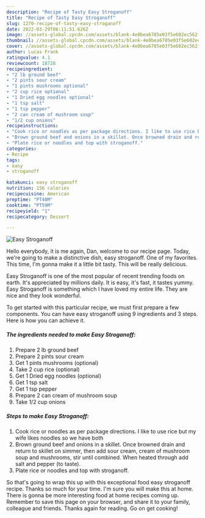```yaml
---
description: "Recipe of Tasty Easy Stroganoff"
title: "Recipe of Tasty Easy Stroganoff"
slug: 1270-recipe-of-tasty-easy-stroganoff
date: 2022-03-29T06:11:51.626Z
image: //assets-global.cpcdn.com/assets/blank-4e0bea6785e03f5e602ec562f230caae08da540cada707380b4fe1bbebba43da.png
thumbnail: //assets-global.cpcdn.com/assets/blank-4e0bea6785e03f5e602ec562f230caae08da540cada707380b4fe1bbebba43da.png
cover: //assets-global.cpcdn.com/assets/blank-4e0bea6785e03f5e602ec562f230caae08da540cada707380b4fe1bbebba43da.png
author: Lucas Frank
ratingvalue: 4.1
reviewcount: 18728
recipeingredient:
- "2 lb ground beef"
- "2 pints sour cream"
- "1 pints mushrooms optional"
- "2 cup rice optional"
- "1 Dried egg noodles optional"
- "1 tsp salt"
- "1 tsp pepper"
- "2 can cream of mushroom soup"
- "1/2 cup onions"
recipeinstructions:
- "Cook rice or noodles as per package directions. I like to use rice but my wife likes noodles so we have both"
- "Brown ground beef and onions in a skillet. Once browned drain and return to skillet on simmer, then add sour cream, cream of mushroom soup and mushrooms, stir until combined. When heated through add salt and pepper (to taste)."
- "Plate rice or noodles and top with stroganoff."
categories:
- Recipe
tags:
- easy
- stroganoff

katakunci: easy stroganoff 
nutrition: 156 calories
recipecuisine: American
preptime: "PT40M"
cooktime: "PT59M"
recipeyield: "1"
recipecategory: Dessert

---
```



![Easy Stroganoff](//assets-global.cpcdn.com/assets/blank-4e0bea6785e03f5e602ec562f230caae08da540cada707380b4fe1bbebba43da.png)

Hello everybody, it is me again, Dan, welcome to our recipe page. Today, we're going to make a distinctive dish, easy stroganoff. One of my favorites. This time, I'm gonna make it a little bit tasty. This will be really delicious.

Easy Stroganoff is one of the most popular of recent trending foods on earth. It's appreciated by millions daily. It is easy, it's fast, it tastes yummy. Easy Stroganoff is something which I have loved my entire life. They are nice and they look wonderful.




To get started with this particular recipe, we must first prepare a few components. You can have easy stroganoff using 9 ingredients and 3 steps. Here is how you can achieve it.

<!--inarticleads1-->

##### The ingredients needed to make Easy Stroganoff:

1. Prepare 2 lb ground beef
1. Prepare 2 pints sour cream
1. Get 1 pints mushrooms (optional)
1. Take 2 cup rice (optional)
1. Get 1 Dried egg noodles (optional)
1. Get 1 tsp salt
1. Get 1 tsp pepper
1. Prepare 2 can cream of mushroom soup
1. Take 1/2 cup onions




<!--inarticleads2-->

##### Steps to make Easy Stroganoff:

1. Cook rice or noodles as per package directions. I like to use rice but my wife likes noodles so we have both
1. Brown ground beef and onions in a skillet. Once browned drain and return to skillet on simmer, then add sour cream, cream of mushroom soup and mushrooms, stir until combined. When heated through add salt and pepper (to taste).
1. Plate rice or noodles and top with stroganoff.




So that's going to wrap this up with this exceptional food easy stroganoff recipe. Thanks so much for your time. I'm sure you will make this at home. There is gonna be more interesting food at home recipes coming up. Remember to save this page on your browser, and share it to your family, colleague and friends. Thanks again for reading. Go on get cooking!
